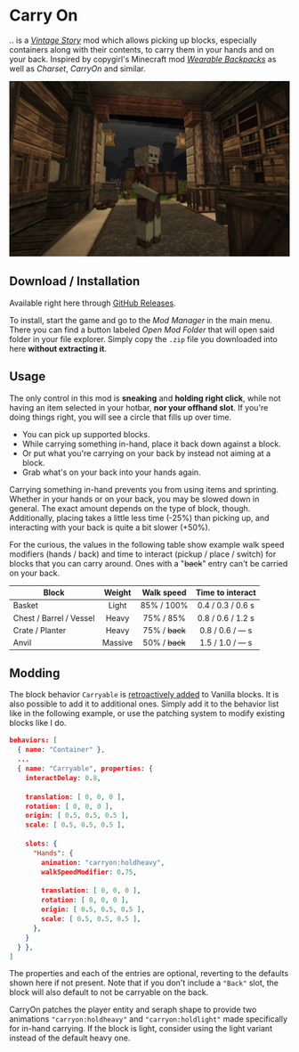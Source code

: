 # Carry On

.. is a [*Vintage Story*][VS] mod which allows picking up blocks, especially containers along with their contents, to carry them in your hands and on your back. Inspired by copygirl's Minecraft mod [*Wearable Backpacks*][WBs] as well as *Charset*, *CarryOn* and similar.

![Screenshot](docs/screenshot.jpg)

[VS]: https://www.vintagestory.at/
[WBs]: https://github.com/copygirl/WearableBackpacks

## Download / Installation

Available right here through [GitHub Releases][DL].

To install, start the game and go to the *Mod Manager* in the main menu. There you can find a button labeled *Open Mod Folder* that will open said folder in your file explorer. Simply copy the `.zip` file you downloaded into here **without extracting it**.

[DL]: https://github.com/NerdScurvy/CarryOn/releases


## Usage

The only control in this mod is **sneaking** and **holding right click**, while not having an item selected in your hotbar, **nor your offhand slot**. If you're doing things right, you will see a circle that fills up over time.

- You can pick up supported blocks.
- While carrying something in-hand, place it back down against a block.
- Or put what you're carrying on your back by instead not aiming at a block.
- Grab what's on your back into your hands again.

Carrying something in-hand prevents you from using items and sprinting. Whether in your hands or on your back, you may be slowed down in general. The exact amount depends on the type of block, though. Additionally, placing takes a little less time (-25%) than picking up, and interacting with your back is quite a bit slower (+50%).

For the curious, the values in the following table show example walk speed modifiers (hands / back) and time to interact (pickup / place / switch) for blocks that you can carry around. Ones with a "~~back~~" entry can't be carried on your back.

| Block                   | Weight  |   Walk speed   | Time to interact  |
| ----------------------- |:-------:|:--------------:|:-----------------:|
| Basket                  |  Light  | 85% /   100%   | 0.4 / 0.3 / 0.6 s |
| Chest / Barrel / Vessel |  Heavy  | 75% /    85%   | 0.8 / 0.6 / 1.2 s |
| Crate / Planter         |  Heavy  | 75% / ~~back~~ | 0.8 / 0.6 /  —  s |
| Anvil                   | Massive | 50% / ~~back~~ | 1.5 / 1.0 /  —  s |

## Modding

The block behavior `Carryable` is [retroactively added][patch] to Vanilla blocks. It is also possible to add it to additional ones. Simply add it to the behavior list like in the following example, or use the patching system to modify existing blocks like I do.

[patch]: ./resources/assets/carryon/patches/carryable.json

```json
behaviors: [
  { name: "Container" },
  ...
  { name: "Carryable", properties: {
    interactDelay: 0.8,
    
    translation: [ 0, 0, 0 ],
    rotation: [ 0, 0, 0 ],
    origin: [ 0.5, 0.5, 0.5 ],
    scale: [ 0.5, 0.5, 0.5 ],
    
    slots: {
      "Hands": {
        animation: "carryon:holdheavy",
        walkSpeedModifier: 0.75,
        
        translation: [ 0, 0, 0 ],
        rotation: [ 0, 0, 0 ],
        origin: [ 0.5, 0.5, 0.5 ],
        scale: [ 0.5, 0.5, 0.5 ],
      },
    }
  } },
]
```

The properties and each of the entries are optional, reverting to the defaults shown here if not present. Note that if you don't include a `"Back"` slot, the block will also default to not be carryable on the back.

CarryOn patches the player entity and seraph shape to provide two animations `"carryon:holdheavy"` and `"carryon:holdlight"` made specifically for in-hand carrying. If the block is light, consider using the light variant instead of the default heavy one.
